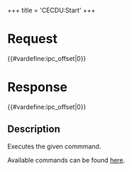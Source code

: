 +++
title = 'CECDU:Start'
+++

# Request

{{#vardefine:ipc_offset\|0}}

# Response

{{#vardefine:ipc_offset\|0}}

## Description

Executes the given commmand.

Available commands can be found
[here](CECD_Services#ceccommand "wikilink").
